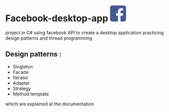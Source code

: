 # Facebook-desktop-app    <img src="FacebookWinFormsApp/Resources/FBSmallLogo.png" width ="50" height = "50">
project in C# using facebook API to create a desktop application practicing design patterns 
and thread programming
##  Design patterns :
* Singleton
* Facade
* Iterator
* Adapter
* Strategy 
* Method template


which are explained at the documentation
###


